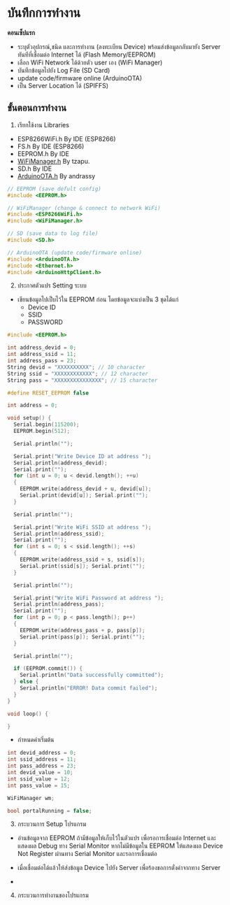 # บันทึกการทำงาน

**คอนเซ็ปแรก**

- ระบุตัวอุปกรณ์,ชนิด และการทำงาน (ลงทะเบียน Device) พร้อมส่งข้อมูลกลับมายัง Server ทันทีที่เชื่อมต่อ Internet ได้ (Flash Memory/EEPROM)
- เลือก WiFi Network ได้ด้วยตัว user เอง (WiFi Manager)
- บันทึกข้อมูลไปยัง Log File (SD Card)
- update code/firmware online (ArduinoOTA)
- เป็น Server Location ได้ (SPIFFS)

## ขั้นตอนการทำงาน

1. เรียกใช้งาน Libraries

- ESP8266WiFi.h By IDE (ESP8266)
- FS.h By IDE (ESP8266)
- EEPROM.h By IDE
- [WiFiManager.h](https://github.com/tzapu/WiFiManager) By tzapu.
- SD.h By IDE
- [ArduinoOTA.h](https://github.com/jandrassy/ArduinoOTA) By andrassy

~~~C++
// EEPROM (save defult config)
#include <EEPROM.h>

// WiFiManager (change & connect to network WiFi)
#include <ESP8266WiFi.h>
#include <WiFiManager.h>

// SD (save data to log file)
#include <SD.h>

// ArduinoOTA (update code/firmware online)
#include <ArduinoOTA.h>
#include <Ethernet.h>
#include <ArduinoHttpClient.h>
~~~

2. ประกาศตัวแปร Setting ระบบ

- เขียนข้อมูลไปเป็บไว้ใน EEPROM ก่อน โดยข้อมูลจะแบ่งเป็น 3 ชุดได้แก่
  - Device ID 
  - SSID
  - PASSWORD

~~~C++
#include <EEPROM.h>

int address_devid = 0;
int address_ssid = 11;
int address_pass = 23;
String devid = "XXXXXXXXXX"; // 10 character
String ssid = "XXXXXXXXXXXX"; // 12 character
String pass = "XXXXXXXXXXXXXXX"; // 15 character

#define RESET_EEPROM false

int address = 0;

void setup() {
  Serial.begin(115200);
  EEPROM.begin(512);

  Serial.println("");

  Serial.print("Write Device ID at address "); 
  Serial.println(address_devid);
  Serial.print("");
  for (int u = 0; u < devid.length(); ++u)
  {
    EEPROM.write(address_devid + u, devid[u]);
    Serial.print(devid[u]); Serial.print("");
  }

  Serial.println("");

  Serial.print("Write WiFi SSID at address "); 
  Serial.println(address_ssid);
  Serial.print("");
  for (int s = 0; s < ssid.length(); ++s)
  {
    EEPROM.write(address_ssid + s, ssid[s]);
    Serial.print(ssid[s]); Serial.print("");
  }

  Serial.println("");

  Serial.print("Write WiFi Password at address "); 
  Serial.println(address_pass);
  Serial.print("");
  for (int p = 0; p < pass.length(); p++)
  {
    EEPROM.write(address_pass + p, pass[p]);
    Serial.print(pass[p]); Serial.print("");
  }

  Serial.println("");

  if (EEPROM.commit()) {
    Serial.println("Data successfully committed");
  } else {
    Serial.println("ERROR! Data commit failed");
  }
}

void loop() {

}
~~~

- กำหนดค่าเริ่มต้น

~~~C++
int devid_address = 0;
int ssid_address = 11;
int pass_address = 23;
int devid_value = 10;
int ssid_value = 12;
int pass_value = 15;

WiFiManager wm;

bool portalRunning = false;
~~~

3. กระบวนการ Setup โปรแกรม

- อ่านข้อมูลจาก EEPROM ถ้ามีข้อมูลให้เก็บไว้ในตัวแปร เพื่อรอการเชื่อมต่อ Internet และแสดงผล Debug ทาง Serial Monitor หากไม่มีข้อมูลใน EEPROM ให้แสดงผล Device Not Register ผ่านทาง Serial Monitor และรอการเชื่อมต่อ

- เมื่อเชื่อมต่อได้แล้วให้ส่งข้อมูล Device ไปยัง Server เพื่อร้องขอการตั่งค่าจากทาง Server

- 

4. กระบวนการทำงานของโปรแกรม
